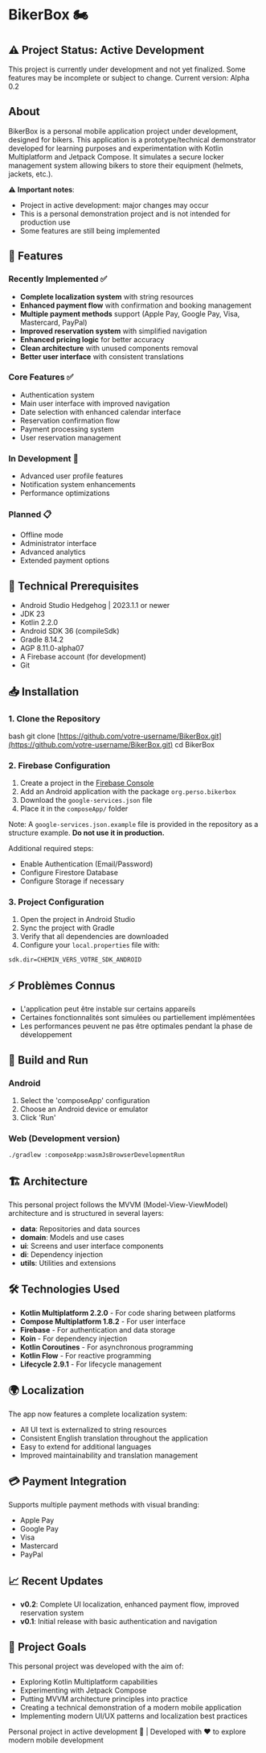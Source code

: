# BikerBox 🏍

## ⚠️ Project Status: Active Development
This project is currently under development and not yet finalized. Some features may be incomplete or subject to change.
Current version: Alpha 0.2

## About
BikerBox is a personal mobile application project under development, designed for bikers. This application is a prototype/technical demonstrator developed for learning purposes and experimentation with Kotlin Multiplatform and Jetpack Compose. It simulates a secure locker management system allowing bikers to store their equipment (helmets, jackets, etc.).

⚠️ **Important notes**:
- Project in active development: major changes may occur
- This is a personal demonstration project and is not intended for production use
- Some features are still being implemented

## 🌟 Features

### Recently Implemented ✅
- **Complete localization system** with string resources
- **Enhanced payment flow** with confirmation and booking management
- **Multiple payment methods** support (Apple Pay, Google Pay, Visa, Mastercard, PayPal)
- **Improved reservation system** with simplified navigation
- **Enhanced pricing logic** for better accuracy
- **Clean architecture** with unused components removal
- **Better user interface** with consistent translations

### Core Features ✅
- Authentication system
- Main user interface with improved navigation
- Date selection with enhanced calendar interface
- Reservation confirmation flow
- Payment processing system
- User reservation management

### In Development 🚧
- Advanced user profile features
- Notification system enhancements
- Performance optimizations

### Planned 📋
- Offline mode
- Administrator interface
- Advanced analytics
- Extended payment options

## 🔧 Technical Prerequisites

- Android Studio Hedgehog | 2023.1.1 or newer
- JDK 23
- Kotlin 2.2.0
- Android SDK 36 (compileSdk)
- Gradle 8.14.2
- AGP 8.11.0-alpha07
- A Firebase account (for development)
- Git

## 📥 Installation

### 1. Clone the Repository


bash git clone [https://github.com/votre-username/BikerBox.git](https://github.com/votre-username/BikerBox.git) cd BikerBox

### 2. Firebase Configuration

1. Create a project in the [Firebase Console](https://console.firebase.google.com/)
2. Add an Android application with the package `org.perso.bikerbox`
3. Download the `google-services.json` file
4. Place it in the `composeApp/` folder

Note: A `google-services.json.example` file is provided in the repository as a structure example. **Do not use it in production.**

Additional required steps:
- Enable Authentication (Email/Password)
- Configure Firestore Database
- Configure Storage if necessary

### 3. Project Configuration

1. Open the project in Android Studio
2. Sync the project with Gradle
3. Verify that all dependencies are downloaded
4. Configure your `local.properties` file with:
```properties
sdk.dir=CHEMIN_VERS_VOTRE_SDK_ANDROID
```

## ⚡ Problèmes Connus
- L'application peut être instable sur certains appareils
- Certaines fonctionnalités sont simulées ou partiellement implémentées
- Les performances peuvent ne pas être optimales pendant la phase de développement

## 🚀 Build and Run
### Android
1. Select the 'composeApp' configuration
2. Choose an Android device or emulator
3. Click 'Run'

### Web (Development version)
``` bash
./gradlew :composeApp:wasmJsBrowserDevelopmentRun
```
## 🏗 Architecture
This personal project follows the MVVM (Model-View-ViewModel) architecture and is structured in several layers:
- **data**: Repositories and data sources
- **domain**: Models and use cases
- **ui**: Screens and user interface components
- **di**: Dependency injection
- **utils**: Utilities and extensions

## 🛠 Technologies Used
- **Kotlin Multiplatform 2.2.0** - For code sharing between platforms
- **Compose Multiplatform 1.8.2** - For user interface
- **Firebase** - For authentication and data storage
- **Koin** - For dependency injection
- **Kotlin Coroutines** - For asynchronous programming
- **Kotlin Flow** - For reactive programming
- **Lifecycle 2.9.1** - For lifecycle management

## 🌍 Localization
The app now features a complete localization system:
- All UI text is externalized to string resources
- Consistent English translation throughout the application
- Easy to extend for additional languages
- Improved maintainability and translation management

## 💳 Payment Integration
Supports multiple payment methods with visual branding:
- Apple Pay
- Google Pay
- Visa
- Mastercard
- PayPal

## 📈 Recent Updates
- **v0.2**: Complete UI localization, enhanced payment flow, improved reservation system
- **v0.1**: Initial release with basic authentication and navigation

## 🎯 Project Goals
This personal project was developed with the aim of:
- Exploring Kotlin Multiplatform capabilities
- Experimenting with Jetpack Compose
- Putting MVVM architecture principles into practice
- Creating a technical demonstration of a modern mobile application
- Implementing modern UI/UX patterns and localization best practices

Personal project in active development 🚧 | Developed with ❤️ to explore modern mobile development